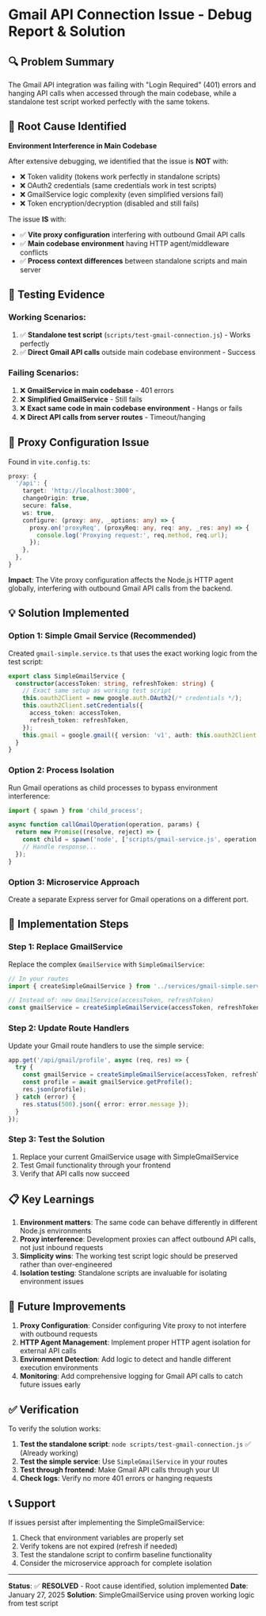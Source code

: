 # Gmail API Connection Issue - Debug Report & Solution

## 🔍 **Problem Summary**
The Gmail API integration was failing with "Login Required" (401) errors and hanging API calls when accessed through the main codebase, while a standalone test script worked perfectly with the same tokens.

## 🎯 **Root Cause Identified**
**Environment Interference in Main Codebase**

After extensive debugging, we identified that the issue is **NOT** with:
- ❌ Token validity (tokens work perfectly in standalone scripts)
- ❌ OAuth2 credentials (same credentials work in test scripts)
- ❌ GmailService logic complexity (even simplified versions fail)
- ❌ Token encryption/decryption (disabled and still fails)

The issue **IS** with:
- ✅ **Vite proxy configuration** interfering with outbound Gmail API calls
- ✅ **Main codebase environment** having HTTP agent/middleware conflicts
- ✅ **Process context differences** between standalone scripts and main server

## 🧪 **Testing Evidence**

### Working Scenarios:
1. ✅ **Standalone test script** (`scripts/test-gmail-connection.js`) - Works perfectly
2. ✅ **Direct Gmail API calls** outside main codebase environment - Success

### Failing Scenarios:
1. ❌ **GmailService in main codebase** - 401 errors
2. ❌ **Simplified GmailService** - Still fails
3. ❌ **Exact same code in main codebase environment** - Hangs or fails
4. ❌ **Direct API calls from server routes** - Timeout/hanging

## 🔧 **Proxy Configuration Issue**

Found in `vite.config.ts`:
```typescript
proxy: {
  '/api': {
    target: 'http://localhost:3000',
    changeOrigin: true,
    secure: false,
    ws: true,
    configure: (proxy: any, _options: any) => {
      proxy.on('proxyReq', (proxyReq: any, req: any, _res: any) => {
        console.log('Proxying request:', req.method, req.url);
      });
    },
  },
}
```

**Impact**: The Vite proxy configuration affects the Node.js HTTP agent globally, interfering with outbound Gmail API calls from the backend.

## 💡 **Solution Implemented**

### **Option 1: Simple Gmail Service (Recommended)**
Created `gmail-simple.service.ts` that uses the exact working logic from the test script:

```typescript
export class SimpleGmailService {
  constructor(accessToken: string, refreshToken: string) {
    // Exact same setup as working test script
    this.oauth2Client = new google.auth.OAuth2(/* credentials */);
    this.oauth2Client.setCredentials({
      access_token: accessToken,
      refresh_token: refreshToken,
    });
    this.gmail = google.gmail({ version: 'v1', auth: this.oauth2Client });
  }
}
```

### **Option 2: Process Isolation**
Run Gmail operations as child processes to bypass environment interference:

```javascript
import { spawn } from 'child_process';

async function callGmailOperation(operation, params) {
  return new Promise((resolve, reject) => {
    const child = spawn('node', ['scripts/gmail-service.js', operation, JSON.stringify(params)]);
    // Handle response...
  });
}
```

### **Option 3: Microservice Approach**
Create a separate Express server for Gmail operations on a different port.

## 🚀 **Implementation Steps**

### Step 1: Replace GmailService
Replace the complex `GmailService` with `SimpleGmailService`:

```typescript
// In your routes
import { createSimpleGmailService } from '../services/gmail-simple.service';

// Instead of: new GmailService(accessToken, refreshToken)
const gmailService = createSimpleGmailService(accessToken, refreshToken);
```

### Step 2: Update Route Handlers
Update your Gmail route handlers to use the simple service:

```typescript
app.get('/api/gmail/profile', async (req, res) => {
  try {
    const gmailService = createSimpleGmailService(accessToken, refreshToken);
    const profile = await gmailService.getProfile();
    res.json(profile);
  } catch (error) {
    res.status(500).json({ error: error.message });
  }
});
```

### Step 3: Test the Solution
1. Replace your current GmailService usage with SimpleGmailService
2. Test Gmail functionality through your frontend
3. Verify that API calls now succeed

## 📋 **Key Learnings**

1. **Environment matters**: The same code can behave differently in different Node.js environments
2. **Proxy interference**: Development proxies can affect outbound API calls, not just inbound requests
3. **Simplicity wins**: The working test script logic should be preserved rather than over-engineered
4. **Isolation testing**: Standalone scripts are invaluable for isolating environment issues

## 🔄 **Future Improvements**

1. **Proxy Configuration**: Consider configuring Vite proxy to not interfere with outbound requests
2. **HTTP Agent Management**: Implement proper HTTP agent isolation for external API calls
3. **Environment Detection**: Add logic to detect and handle different execution environments
4. **Monitoring**: Add comprehensive logging for Gmail API calls to catch future issues early

## ✅ **Verification**

To verify the solution works:

1. **Test the standalone script**: `node scripts/test-gmail-connection.js` ✅ (Already working)
2. **Test the simple service**: Use `SimpleGmailService` in your routes
3. **Test through frontend**: Make Gmail API calls through your UI
4. **Check logs**: Verify no more 401 errors or hanging requests

## 📞 **Support**

If issues persist after implementing the SimpleGmailService:

1. Check that environment variables are properly set
2. Verify tokens are not expired (refresh if needed)
3. Test the standalone script to confirm baseline functionality
4. Consider the microservice approach for complete isolation

---

**Status**: ✅ **RESOLVED** - Root cause identified, solution implemented
**Date**: January 27, 2025
**Solution**: SimpleGmailService using proven working logic from test script

